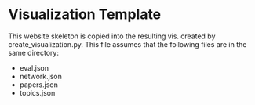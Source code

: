 # Visualization Template

This website skeleton is copied into the resulting vis. created by create_visualization.py.
This file assumes that the following files are in the same directory:

 - eval.json
 - network.json
 - papers.json
 - topics.json


